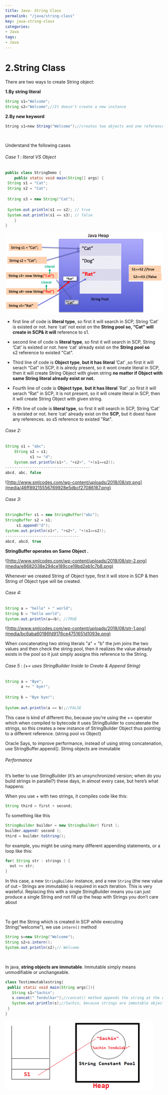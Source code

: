 ```yaml
---
title: Java- String Class
permalink: "/java/string-class"
key: java-string-class
categories:
- Java
tags:
- Java
---
```


2.String Class
===============

There are two ways to create String object:

**1.By string literal**
```java
String s1="Welcome";  
String s2="Welcome";//It doesn't create a new instance
```


**2.By new keyword**
```java
String s1=new String("Welcome");//creates two objects and one reference variable
```

<br>


Understand the following cases

###### Case 1 : literal VS Object
```java
public class StringDemo {
	public static void main(String[] args) {
 String s1 = "Cat";
 String s2 = "Cat";

 String s3 = new String("Cat");

 System.out.println(s1 == s2); // true
 System.out.println(s1 == s3); // false
	}
}
```


![](media/c26c48013f9bd6a0a50f84110a6dd12b.png)

-   first line of code is **literal type**, so first it will search in SCP,
    String ’Cat’ is existed or not. here ‘cat’ not exist on the **String pool
    so, “Cat" will create in SCP& it will** reference to s1.

-   second line of code is **literal type**, so first it will search in SCP,
    String ’Cat’ is existed or not. here ‘cat’ already exist on the **String
    pool so** s2 reference to existed "Cat".

-   Third line of code is **Object type**, **but it has literal** ’Cat’ ,so
    first it will serach “Cat" in SCP, it is alredy present, so it wont create
    literal in SCP, then it will create String Object with given string **no
    matter if Object with same String literal already exist or not.**

-   Fourth line of code is **Object type**, **but it has literal** ’Rat’ ,so
    first it will serach “Rat" in SCP, it is not present, so it will create
    literal in SCP, then it will create String Object with given string.

-   Fifth line of code is **literal type**, so first it will search in SCP,
    String ’Cat’ is existed or not. here ‘cat’ already exist on the **SCP,** but
    it doest have any references. so s5 reference to existed "Rat".

###### Case 2:
```java
String s1 = "abc";
	String s2 = s1;
	       s1 += "d";
	System.out.println(s1+", "+s2+", "+(s1==s2));
--------------------------------------
abcd, abc, false
```


![http://www.smlcodes.com/wp-content/uploads/2018/08/str.png](media/46ff89215556769928e5dbcf27086167.png)

###### Case 3:
```java
StringBuffer s1 = new StringBuffer("abc");
StringBuffer s2 = s1;
     s1.append("d");
System.out.println(s1+", "+s2+", "+(s1==s2));
---------------------------------
abcd, abcd, true
```


**StringBuffer operates on Same Object .**

![http://www.smlcodes.com/wp-content/uploads/2018/08/str-2.png](media/e8682038e294ce189cce19bd2eb1c7b8.png)

Whenever we created String of Object type, first it will store in SCP & then
String of Object type will be created.

###### Case 4:
```java
String a = "hello" + " world";
String b = "hello world";
System.out.println(a==b); //TRUE
```
![http://www.smlcodes.com/wp-content/uploads/2018/08/str-1.png](media/bc6aba60186fd9176ce4751651d1093e.png)

When concatenating two string literals "a" + "b" the jvm joins the two values
and then check the string pool, then it realizes the value already exists in the
pool so it just simply assigns this reference to the String.

###### Case 5 : (+= uses StringBuilder Inside to Create & Append String)
```java
String a = "Bye";
       a += " bye!";
       
String b = "Bye bye!";

System.out.println(a == b);//FALSE
```
This case is kind of different tho, because you’re using the += operator which
when compiled to bytecode it uses StringBuilder to concatenate the strings, so
this creates a new instance of StringBuilder Object thus pointing to a different
reference. (string pool vs Object)

Oracle Says, to improve performance, instead of using string concatenation,
use StringBuffer.append(). String objects are immutable

###### Performance

It’s better to use StringBuilder (it’s an unsynchronized version; when do you
build strings in parallel?) these days, in almost every case, but here’s what
happens:

When you use + with two strings, it compiles code like this:  
```java
String third = first + second;
```


To something like this  
```java
StringBuilder builder = new StringBuilder( first );
builder.append( second );
third = builder.toString();
```


for example, you might be using many different appending statements, or a loop
like this:
```java
for( String str : strings ) {
  out += str;
}
```

In this case, a new `StringBuilder` instance, and a new `String` (the new value
of out – Strings are immutable) is required in each iteration. This is very
wasteful. Replacing this with a single StringBuilder means you can just produce
a single String and not fill up the heap with Strings you don’t care about

 

To get the String which is created in SCP while executing String(“welcome"), we
use `intern()` method
```java
String s=new String("Welcome");  
String s2=s.intern();  
System.out.println(s2);// Welcome
```

 

In java, **string objects are immutable**. Immutable simply means unmodifiable
or unchangeable.
```java
class Testimmutablestring{  
 public static void main(String args[]){  
   String s1="Sachin";  
   s.concat(" Tendulkar");//concat() method appends the string at the end  
   System.out.println(s);//Sachin, because strings are immutable objects  
 }  
}
```

![](media/c78f9664c9bad1416906ddb53d9b675f.png)
